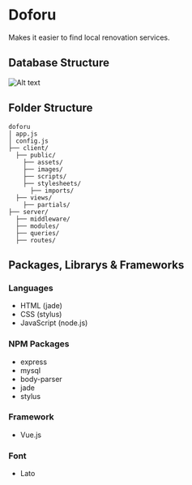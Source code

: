 # Doforu

Makes it easier to find local renovation services.

## Database Structure

![Alt text](https://i.imgur.com/8XYO628.png "Database Structure v0.2")

## Folder Structure

```
doforu
│ app.js
│ config.js
├── client/
  ├── public/
    ├── assets/
    ├── images/
    ├── scripts/
    ├── stylesheets/
      ├── imports/
  ├── views/
    ├── partials/
├── server/
  ├── middleware/
  ├── modules/
  ├── queries/
  ├── routes/
```

## Packages, Librarys & Frameworks

### Languages

- HTML (jade)
- CSS (stylus)
- JavaScript (node.js)

### NPM Packages

- express
- mysql
- body-parser
- jade
- stylus

### Framework

- Vue.js

### Font

- Lato

